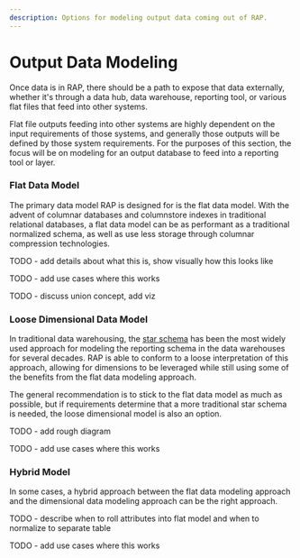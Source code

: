 ```yaml
---
description: Options for modeling output data coming out of RAP.
---
```


# Output Data Modeling

Once data is in RAP, there should be a path to expose that data externally, whether it's through a data hub, data warehouse, reporting tool, or various flat files that feed into other systems.

Flat file outputs feeding into other systems are highly dependent on the input requirements of those systems, and generally those outputs will be defined by those system requirements.  For the purposes of this section, the focus will be on modeling for an output database to feed into a reporting tool or layer.

### Flat Data Model

The primary data model RAP is designed for is the flat data model.  With the advent of columnar databases and columnstore indexes in traditional relational databases, a flat data model can be as performant as a traditional normalized schema, as well as use less storage through columnar compression technologies.

TODO - add details about what this is, show visually how this looks like

TODO - add use cases where this works

TODO - discuss union concept, add viz

### Loose Dimensional Data Model

In traditional data warehousing, the [star schema](https://www.kimballgroup.com/data-warehouse-business-intelligence-resources/kimball-techniques/dimensional-modeling-techniques/) has been the most widely used approach for modeling the reporting schema in the data warehouses for several decades.  RAP is able to conform to a loose interpretation of this approach, allowing for dimensions to be leveraged while still using some of the benefits from the flat data modeling approach.

The general recommendation is to stick to the flat data model as much as possible, but if requirements determine that a more traditional star schema is needed, the loose dimensional model is also an option.

TODO - add rough diagram

TODO - add use cases where this works

### Hybrid Model

In some cases, a hybrid approach between the flat data modeling approach and the dimensional data modeling approach can be the right approach.

TODO - describe when to roll attributes into flat model and when to normalize to separate table

TODO - add use cases where this works

